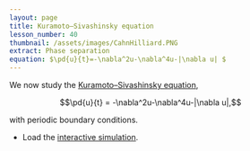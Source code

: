 ```yaml
---
layout: page
title: Kuramoto–Sivashinsky equation
lesson_number: 40
thumbnail: /assets/images/CahnHilliard.PNG
extract: Phase separation
equation: $\pd{u}{t}=-\nabla^2u-\nabla^4u-|\nabla u| $
---
```

We now study the [Kuramoto–Sivashinsky equation](https://en.wikipedia.org/wiki/Kuramoto%E2%80%93Sivashinsky_equation),

$$\pd{u}{t} = -\nabla^2u-\nabla^4u-|\nabla u|,$$

with periodic boundary conditions.

* Load the [interactive simulation](/sim/?preset=KuramotoSivashinsky). 
